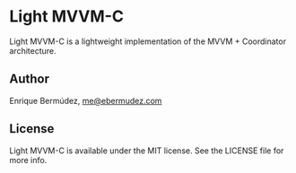 # Light MVVM-C

Light MVVM-C is a lightweight implementation of the MVVM + Coordinator architecture.

## Author

Enrique Bermúdez, me@ebermudez.com

## License

Light MVVM-C is available under the MIT license. See the LICENSE file for more info.



